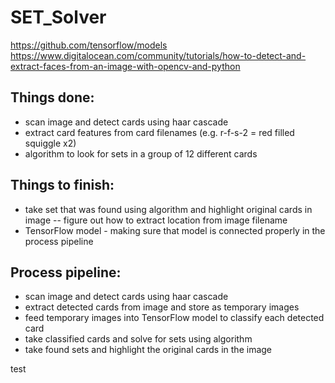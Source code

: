 # SET_Solver
https://github.com/tensorflow/models
https://www.digitalocean.com/community/tutorials/how-to-detect-and-extract-faces-from-an-image-with-opencv-and-python

## Things done:
- scan image and detect cards using haar cascade
- extract card features from card filenames (e.g. r-f-s-2 = red filled squiggle x2)
- algorithm to look for sets in a group of 12 different cards

## Things to finish:
- take set that was found using algorithm and highlight original cards in image
-- figure out how to extract location from image filename
- TensorFlow model - making sure that model is connected properly in the process pipeline

## Process pipeline:
- scan image and detect cards using haar cascade
- extract detected cards from image and store as temporary images
- feed temporary images into TensorFlow model to classify each detected card
- take classified cards and solve for sets using algorithm
- take found sets and highlight the original cards in the image

test
